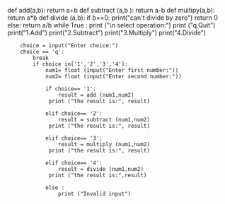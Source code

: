 def add(a,b):
    return a+b
def subtract (a,b ):
    return a-b
def multipy(a,b):
    return a*b 
def divide (a,b):
    if b==0:
        print("can't divide by zero")
        return 0
    else:
        return a/b
    while True :
        print ("\n select operation:")
        print ("q.Quit")
        print("1.Add")
        print("2.Subtract")
        print("3.Multiply")
        print("4.Divide")
        
        choice = input("Enter choice:")
        choice == 'q':
            break
            if choice in['1','2','3','4']:
                num1= float (input("Enter first number:"))
                num2= float (input("Enter second number:"))
                
                if choice== '1':
                    result = add (num1,num2)
                 print ("the result is:", result)  
                
                elif choice== '2':
                    result = subtract (num1,num2)
                 print ("the result is:", result)  
                
                elif choice== '3':
                    result = multiply (num1,num2)
                 print ("the result is:", result) 
                
                elif choice== '4':
                    result = divide (num1,num2)
                 print ("the result is:",result)  
                
                else :
                    print ("Invalid input")
